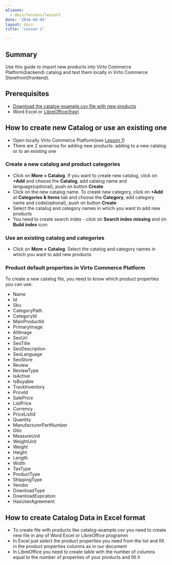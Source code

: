 ```yaml
---
aliases:
  - docs/lessons/lesson2
date: '2018-04-04'
layout: docs
title: 'Lesson 2'

---
```

## Summary

Use this guide to import new products into Virto Commerce Platform(backend) catalog and test them locally in Virto Commerce Storefront(frontend).

## Prerequisites

* <a href="" target="_blank">Download the catalog-example.csv file with new products</a>
* Word Excel or <a href="https://www.libreoffice.org/" target="_blank">LibreOffice(*free*)</a>

## How to create new Catalog or use an existing one

* Open locally Virto Commerce Platform(see <a href="" target="_blank">Lesson 1</a>)
* There are 2 scenarios for adding new products: adding to a new catalog or to an existing one
### Create a new catalog and product categories
* Click on **More > Catalog**. If you want to create new catalog, click on **+Add** and choose the **Catalog**, add catalog name and language(optional), push on button **Create**
* Click on the new catalog name. To create new category, click on **+Add** at **Categories & Items** tab and choose the **Category**, add category name and code(optional), push on button **Create**
* Select the catalog and category names in which you want to add new products
* You need to create search index - click on **Search index missing** and on **Build index** icon

### Use an existing catalog and categories
* Click on **More > Catalog**. Select the catalog and category names in which you want to add new products

### Product default properties in Virto Commerce Platform

To create a new catalog file, you need to know which product properties you can use:
* Name
* Id
* Sku
* CategoryPath
* CategoryId
* MainProductId
* PrimaryImage
* AltImage
* SeoUrl
* SeoTitle
* SeoDescription
* SeoLanguage
* SeoStore
* Review
* ReviewType
* IsActive
* IsBuyable
* TrackInventory
* PriceId
* SalePrice
* ListPrice
* Currency
* PriceListId
* Quantity
* ManufacturerPartNumber
* Gtin
* MeasureUnit
* WeightUnit
* Weight
* Height
* Length
* Width
* TaxType
* ProductType
* ShippingType
* Vendor
* DownloadType
* DownloadExpiration
* HasUserAgreement

## How to create Catalog Data in Excel format
* To create file with products like catalog-example.csv you need to create new file in any of Word Excel or LibreOffice programm
* In Excel just select the product properties you need from the list and fill in the product properties columns as in our document
* In LibreOffice you need to create table with the number of columns equal to the number of properties of your products and fill it 